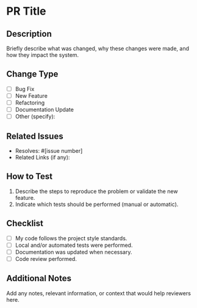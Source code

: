 # PR Title

## Description

Briefly describe what was changed, why these changes were made, and how they impact the system.

## Change Type

- [ ] Bug Fix
- [ ] New Feature
- [ ] Refactoring
- [ ] Documentation Update
- [ ] Other (specify):

## Related Issues

- Resolves: #[issue number]
- Related Links (if any):

## How to Test

1. Describe the steps to reproduce the problem or validate the new feature.
2. Indicate which tests should be performed (manual or automatic).

## Checklist

- [ ] My code follows the project style standards.
- [ ] Local and/or automated tests were performed.
- [ ] Documentation was updated when necessary.
- [ ] Code review performed.

## Additional Notes

Add any notes, relevant information, or context that would help reviewers here.

